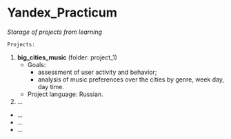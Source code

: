 # Yandex_Practicum

*Storage of projects from learning*

`Projects:`
1. **big_cities_music** (folder: project_1)
    - Goals:
        - assessment of user activity and behavior;
        - analysis of music preferences over the cities by genre, week day, day time.
    - Project language: Russian.
3. ...
- ...
- ...
- ...
